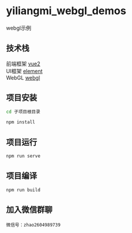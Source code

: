 # yiliangmi_webgl_demos
webgl示例

## 技术栈
前端框架 [vue2](https://v2.cn.vuejs.org/)   
UI框架 [element](https://element.eleme.cn/#/zh-CN/component/installation)     
WebGL [webgl](https://webglfundamentals.org/webgl/lessons/zh_cn/webgl-fundamentals.html)

## 项目安装

```sh
cd 子项目根目录
```

```sh
npm install
```

## 项目运行

```sh
npm run serve
```
## 项目编译

```sh
npm run build
```


## 加入微信群聊
```
微信号：zhao2604989739
```

